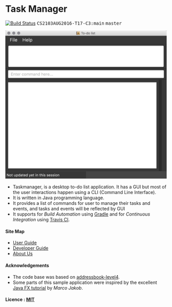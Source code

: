 # Task Manager 
[![Build Status](https://travis-ci.org/CS2103AUG2016-T17-C3/main.svg?branch=master)](https://travis-ci.org/CS2103AUG2016-T17-C3/main) <kbd>CS2103AUG2016-T17-C3:main</kbd> <kbd>master</kbd>

<img src="docs/images/1945556540.jpg" width="600"><br>

* Taskmanager, is a desktop to-do list application. It has a GUI but most of the user interactions happen using a CLI (Command Line Interface).
* It is written in Java programming language. 
* It provides a list of commands for user to manage their tasks and events, and tasks and events will be reflected by GUI
* It supports for *Build Automation* using [Gradle](https://gradle.org/) and for *Continuous Integration* using [Travis CI](https://travis-ci.org/).
  
#### Site Map
* [User Guide](docs/UserGuide.md) 
* [Developer Guide](docs/DeveloperGuide.md) 
* [About Us](docs/AboutUs.md)


#### Acknowledgements
* The code base was based on [addressbook-level4](https://github.com/se-edu/addressbook-level4). 
* Some parts of this sample application were inspired by the excellent 
  [Java FX tutorial](http://code.makery.ch/library/javafx-8-tutorial/) by *Marco Jakob*. 


#### Licence : [MIT](LICENSE)
